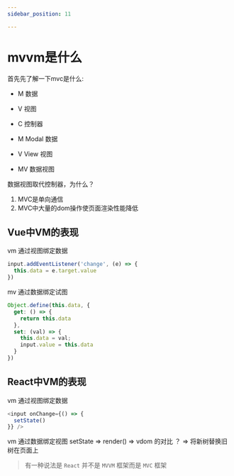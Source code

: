```yaml
---
sidebar_position: 11

---
```


# mvvm是什么

首先先了解一下mvc是什么:
* M 数据
* V 视图
* C 控制器

* M Modal 数据
* V View 视图
* MV 数据视图

数据视图取代控制器，为什么？

1. MVC是单向通信
2. MVC中大量的dom操作使页面渲染性能降低

## Vue中VM的表现

vm 通过视图绑定数据
```js
input.addEventListener('change', (e) => {
  this.data = e.target.value
})
```
mv 通过数据绑定试图
```js
Object.define(this.data, {
  get: () => {
    return this.data
  },
  set: (val) => {
    this.data = val;
    input.value = this.data
  }
})
```

## React中VM的表现

vm 通过视图绑定数据
```js
<input onChange={() => {
  setState()
}} /> 
```

vm 通过数据绑定视图
setState => render() => vdom 的对比 ？ => 将新树替换旧树在页面上

> 有一种说法是 `React` 并不是 `MVVM` 框架而是 `MVC` 框架 